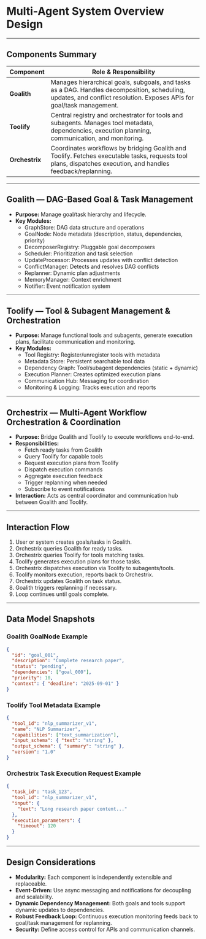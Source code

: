 # Multi-Agent System Overview Design

---

## Components Summary

| Component   | Role & Responsibility                                                                                  |
|-------------|------------------------------------------------------------------------------------------------------|
| **Goalith** | Manages hierarchical goals, subgoals, and tasks as a DAG. Handles decomposition, scheduling, updates, and conflict resolution. Exposes APIs for goal/task management. |
| **Toolify** | Central registry and orchestrator for tools and subagents. Manages tool metadata, dependencies, execution planning, communication, and monitoring. |
| **Orchestrix** | Coordinates workflows by bridging Goalith and Toolify. Fetches executable tasks, requests tool plans, dispatches execution, and handles feedback/replanning. |

---

## Goalith — DAG-Based Goal & Task Management

- **Purpose:** Manage goal/task hierarchy and lifecycle.  
- **Key Modules:**  
  - GraphStore: DAG data structure and operations  
  - GoalNode: Node metadata (description, status, dependencies, priority)  
  - DecomposerRegistry: Pluggable goal decomposers  
  - Scheduler: Prioritization and task selection  
  - UpdateProcessor: Processes updates with conflict detection  
  - ConflictManager: Detects and resolves DAG conflicts  
  - Replanner: Dynamic plan adjustments  
  - MemoryManager: Context enrichment  
  - Notifier: Event notification system  

---

## Toolify — Tool & Subagent Management & Orchestration

- **Purpose:** Manage functional tools and subagents, generate execution plans, facilitate communication and monitoring.  
- **Key Modules:**  
  - Tool Registry: Register/unregister tools with metadata  
  - Metadata Store: Persistent searchable tool data  
  - Dependency Graph: Tool/subagent dependencies (static + dynamic)  
  - Execution Planner: Creates optimized execution plans  
  - Communication Hub: Messaging for coordination  
  - Monitoring & Logging: Tracks execution and reports  

---

## Orchestrix — Multi-Agent Workflow Orchestration & Coordination

- **Purpose:** Bridge Goalith and Toolify to execute workflows end-to-end.  
- **Responsibilities:**  
  - Fetch ready tasks from Goalith  
  - Query Toolify for capable tools  
  - Request execution plans from Toolify  
  - Dispatch execution commands  
  - Aggregate execution feedback  
  - Trigger replanning when needed  
  - Subscribe to event notifications  
- **Interaction:** Acts as central coordinator and communication hub between Goalith and Toolify.

---

## Interaction Flow

1. User or system creates goals/tasks in Goalith.  
2. Orchestrix queries Goalith for ready tasks.  
3. Orchestrix queries Toolify for tools matching tasks.  
4. Toolify generates execution plans for those tasks.  
5. Orchestrix dispatches execution via Toolify to subagents/tools.  
6. Toolify monitors execution, reports back to Orchestrix.  
7. Orchestrix updates Goalith on task status.  
8. Goalith triggers replanning if necessary.  
9. Loop continues until goals complete.

---

## Data Model Snapshots

### Goalith GoalNode Example

```json
{
  "id": "goal_001",
  "description": "Complete research paper",
  "status": "pending",
  "dependencies": ["goal_000"],
  "priority": 10,
  "context": { "deadline": "2025-09-01" }
}
````

### Toolify Tool Metadata Example

```json
{
  "tool_id": "nlp_summarizer_v1",
  "name": "NLP Summarizer",
  "capabilities": ["text_summarization"],
  "input_schema": { "text": "string" },
  "output_schema": { "summary": "string" },
  "version": "1.0"
}
```

### Orchestrix Task Execution Request Example

```json
{
  "task_id": "task_123",
  "tool_id": "nlp_summarizer_v1",
  "input": {
    "text": "Long research paper content..."
  },
  "execution_parameters": {
    "timeout": 120
  }
}
```

---

## Design Considerations

* **Modularity:** Each component is independently extensible and replaceable.
* **Event-Driven:** Use async messaging and notifications for decoupling and scalability.
* **Dynamic Dependency Management:** Both goals and tools support dynamic updates to dependencies.
* **Robust Feedback Loop:** Continuous execution monitoring feeds back to goal/task management for replanning.
* **Security:** Define access control for APIs and communication channels.
